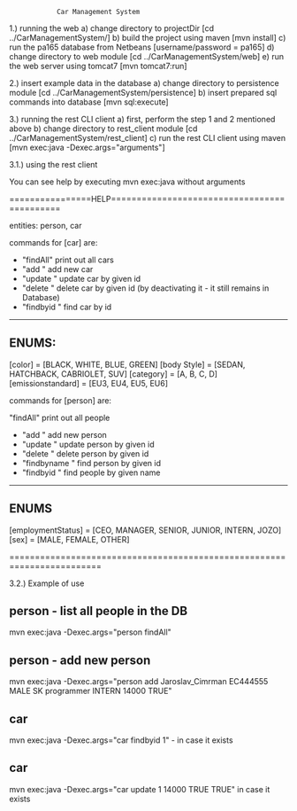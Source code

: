				Car Management System

1.) running the web
	a) change directory to projectDir [cd ../CarManagementSystem/]
	b) build the project using maven [mvn install]
	c) run the pa165 database from Netbeans [username/password = pa165]
	d) change directory to web module [cd ../CarManagementSystem/web]
	e) run the web server using tomcat7 [mvn tomcat7:run]


2.) insert example data in the database
	a) change directory to persistence module [cd ../CarManagementSystem/persistence]
	b) insert prepared sql commands into database [mvn sql:execute]


3.) running the rest CLI client
	a) first, perform the step 1 and 2 mentioned above
	b) change directory to rest_client module [cd ../CarManagementSystem/rest_client]
	c) run the rest CLI client using maven [mvn exec:java -Dexec.args="arguments"]


3.1.) using the rest client
	
You can see help by executing mvn exec:java without arguments

================HELP============================================

entities: person, car

commands for [car] are: 

- "findAll"  print out all cars
- "add <vehicleRegPlate> <brand> <typeName> <VIN> <yearOfManufacture> <bodystyle> <numberOfSeats> <mileage> <color> <category> <emissionStandard> <availability> <isActive>" add new car
- "update <id> <mileage> <availability> <isActive>"  update car by given id
- "delete <id>"    delete car by given id (by deactivating it - it still remains in Database)
- "findbyid <id>" find car by id

------
ENUMS:
------
[color] = [BLACK, WHITE, BLUE, GREEN]
[body Style] = [SEDAN, HATCHBACK, CABRIOLET, SUV]
[category] = [A, B, C, D]
[emissionstandard] = [EU3, EU4, EU5, EU6]



commands for [person] are:
 
"findAll" print out all people
- "add <name> <IdentificationNumber> <sex> <nationality> <position>  <employmentStatus> <salary> <isActive>" add new person
- "update <id> <name> <position> <nationality> <salary> <employmentStatus> <isActive>" update person by given id
- "delete <id>" delete person by given id
- "findbyname <id>" find person by given id
- "findbyid <id>" find people by given name

------
ENUMS
------
[employmentStatus] = [CEO, MANAGER, SENIOR, JUNIOR, INTERN, JOZO]
[sex] = [MALE, FEMALE, OTHER]

========================================================================

3.2.) Example of use

person - list all people in the DB
------------------------------------
mvn exec:java -Dexec.args="person findAll"

person - add new person
-----------------------------------
mvn exec:java -Dexec.args="person add Jaroslav_Cimrman EC444555 MALE SK programmer INTERN 14000 TRUE"

car
-------------------
mvn exec:java -Dexec.args="car findbyid 1" - in case it exists

car
------
mvn exec:java -Dexec.args="car update 1 14000 TRUE TRUE" in case it exists

